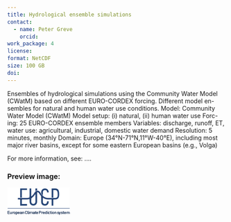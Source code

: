 ```yaml
---
title: Hydrological ensemble simulations
contact:
  - name: Peter Greve
    orcid:
work_package: 4
license:
format: NetCDF
size: 100 GB
doi:
---
```


Ensembles of hydrological simulations using the Community Water Model (CWatM)
based on different EURO-CORDEX forcing. Different model en-sembles for natural
and human water use conditions. Model: Community Water Model (CWatM) Model
setup: (i) natural, (ii) human water use Forc-ing: 25 EURO-CORDEX ensemble
members Variables: discharge, runoff, ET, water use: agricultural, industrial,
domestic water demand Resolution: 5 minutes, monthly Domain: Europe
(34°N-71°N,11°W-40°E), including most major river basins, except for some
eastern European basins (e.g., Volga)

For more information, see: ....

### Preview image:
![preview](eucp_logo.png)
